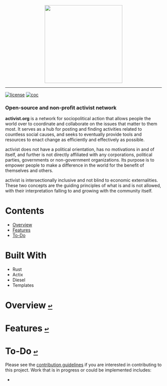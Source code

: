 <div align="center">
  <a href="https://github.com/andrewtavis/activist"><img src="https://github.com/andrewtavis/activist/blob/main/resources/activist_logo.png" width=250 height=250></a>
</div>

--------------------------------------

[![license](https://img.shields.io/github/license/andrewtavis/activist.svg)](https://github.com/andrewtavis/activist/blob/main/LICENSE.txt)
[![coc](https://img.shields.io/badge/coc-Contributor%20Covenant-ff69b4.svg)](https://github.com/andrewtavis/activist/blob/main/.github/CODE_OF_CONDUCT.md)

### Open-source and non-profit activist network

**activist.org** is a network for sociopolitical action that allows people the world over to coordinate and collaborate on the issues that matter to them most. It serves as a hub for posting and finding activities related to countless social causes, and seeks to eventually provide tools and resources to enact change as efficiently and effectively as possible.

activist does not have a political orientation, has no motivations in and of itself, and further is not directly affiliated with any corporations, political parties, governments or non-government organizations. Its purpose is to empower people to make a difference in the world for the benefit of themselves and others.

activist is intersectionally inclusive and not blind to economic externalities. These two concepts are the guiding principles of what is and is not allowed, with their interpretation falling to and growing with the community itself.

# **Contents**<a id="contents"></a>
 <!-- no toc -->
- [Overview](#overview)
- [Features](#features)
- [To-Do](#to-do)

# Built With
- Rust
- Actix
- Diesel
- Templates

# Overview [`↩`](#contents) <a id="overview"></a>


# Features [`↩`](#contents) <a id="features"></a>


# To-Do [`↩`](#contents) <a id="to-do"></a>

Please see the [contribution guidelines](https://github.com/andrewtavis/activist/blob/main/.github/CONTRIBUTING.md) if you are interested in contributing to this project. Work that is in progress or could be implemented includes:

-
